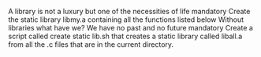  A library is not a luxury but one of the necessities of life
mandatory
Create the static library libmy.a containing all the functions listed below
 Without libraries what have we? We have no past and no future
mandatory
Create a script called create static lib.sh that creates a static library called liball.a from all the .c files that are in the current directory.
